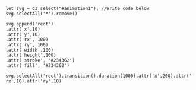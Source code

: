 `let svg = d3.select("#animation1"); //Write code below`\
`svg.selectAll('*').remove()`

`svg.append('rect')`\
    `.attr('x',10)`\
    `.attr('y',10)`\
    `.attr('rx', 100)`\
    `.attr('ry', 100)`\
    `.attr('width',100)`\
    `.attr('height',100)`\
    `.attr('stroke', '#234362')`\
    `.attr('fill', '#234362')`
    
`svg.selectAll('rect').transition().duration(1000).attr('x',200).attr('rx',10).attr('ry',10)`